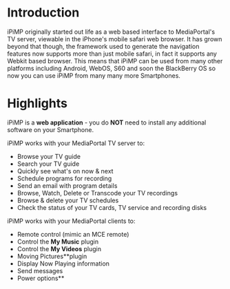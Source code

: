 # Introduction #

iPiMP originally started out life as a web based interface to MediaPortal's TV server, viewable in the iPhone's mobile safari web browser.  It has grown beyond that though, the framework used to generate the navigation features now supports more than just mobile safari, in fact it supports any Webkit based browser.  This means that iPiMP can be used from many other platforms including Android, WebOS, S60 and soon the BlackBerry OS so now you can use iPiMP from many many more Smartphones.

# Highlights #

iPiMP is a **web application** - you do **NOT** need to install any additional software on your Smartphone.

iPiMP works with your MediaPortal TV server to:

  * Browse your TV guide
  * Search your TV guide
  * Quickly see what's on now & next
  * Schedule programs for recording
  * Send an email with program details
  * Browse, Watch, Delete or Transcode your TV recordings
  * Browse & delete your TV schedules
  * Check the status of your TV cards, TV service and recording disks

iPiMP works with your MediaPortal clients to:

  * Remote control (mimic an MCE remote)
  * Control the **My Music** plugin
  * Control the **My Videos** plugin
  * Moving Pictures**plugin
  * Display Now Playing information
  * Send messages
  * Power options**
